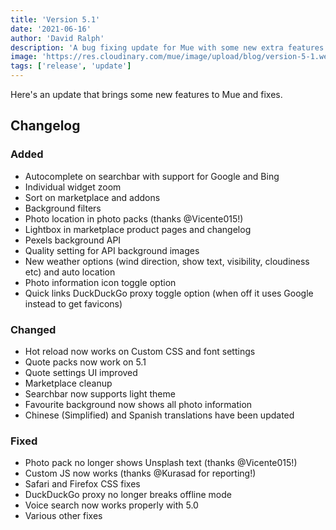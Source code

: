 ```yaml
---
title: 'Version 5.1'
date: '2021-06-16'
author: 'David Ralph'
description: 'A bug fixing update for Mue with some new extra features and optimisation, further improving your experience.'
image: 'https://res.cloudinary.com/mue/image/upload/blog/version-5-1.webp'
tags: ['release', 'update']
---
```


Here's an update that brings some new features to Mue and fixes.

## Changelog

### Added

- Autocomplete on searchbar with support for Google and Bing
- Individual widget zoom
- Sort on marketplace and addons
- Background filters
- Photo location in photo packs (thanks @Vicente015!)
- Lightbox in marketplace product pages and changelog
- Pexels background API
- Quality setting for API background images
- New weather options (wind direction, show text, visibility, cloudiness etc) and auto location
- Photo information icon toggle option
- Quick links DuckDuckGo proxy toggle option (when off it uses Google instead to get favicons)

### Changed
- Hot reload now works on Custom CSS and font settings
- Quote packs now work on 5.1
- Quote settings UI improved
- Marketplace cleanup
- Searchbar now supports light theme
- Favourite background now shows all photo information
- Chinese (Simplified) and Spanish translations have been updated

### Fixed

- Photo pack no longer shows Unsplash text (thanks @Vicente015!)
- Custom JS now works (thanks @Kurasad for reporting!)
- Safari and Firefox CSS fixes
- DuckDuckGo proxy no longer breaks offline mode
- Voice search now works properly with 5.0
- Various other fixes

